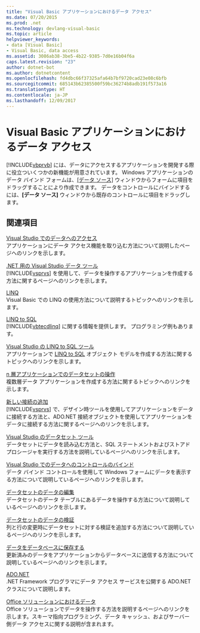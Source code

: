 ```yaml
---
title: "Visual Basic アプリケーションにおけるデータ アクセス"
ms.date: 07/20/2015
ms.prod: .net
ms.technology: devlang-visual-basic
ms.topic: article
helpviewer_keywords:
- data [Visual Basic]
- Visual Basic, data access
ms.assetid: 3086ab38-3be5-4b22-9385-7d0e16b04f6a
caps.latest.revision: "23"
author: dotnet-bot
ms.author: dotnetcontent
ms.openlocfilehash: fd4dbc66f37325afa64b7bf9720cad23e08c6bfb
ms.sourcegitcommit: 685143b62385500f59bc36274b8adb191f573a16
ms.translationtype: HT
ms.contentlocale: ja-JP
ms.lasthandoff: 12/09/2017
---
```

# <a name="accessing-data-in-visual-basic-applications"></a>Visual Basic アプリケーションにおけるデータ アクセス
[!INCLUDE[vbprvb](~/includes/vbprvb-md.md)] には、データにアクセスするアプリケーションを開発する際に役立ついくつかの新機能が用意されています。 Windows アプリケーションのデータ バインド フォームは、[[データ ソース]](/visualstudio/data-tools/add-new-data-sources) ウィンドウからフォームに項目をドラッグすることにより作成できます。 データをコントロールにバインドするには、**[データ ソース]** ウィンドウから既存のコントロールに項目をドラッグします。  
  
## <a name="related-sections"></a>関連項目  
 [Visual Studio でのデータへのアクセス](/visualstudio/data-tools/)  
 アプリケーションにデータ アクセス機能を取り込む方法について説明したページへのリンクを示します。

 [.NET 用の Visual Studio データ ツール](/visualstudio/data-tools/visual-studio-data-tools-for-dotnet)  
 [!INCLUDE[vsprvs](~/includes/vsprvs-md.md)] を使用して、データを操作するアプリケーションを作成する方法に関するページへのリンクを示します。  
  
 [LINQ](../../visual-basic/programming-guide/language-features/linq/index.md)  
 Visual Basic での LINQ の使用方法について説明するトピックへのリンクを示します。  
  
 [LINQ to SQL](../../../docs/framework/data/adonet/sql/linq/index.md)  
 [!INCLUDE[vbtecdlinq](~/includes/vbtecdlinq-md.md)] に関する情報を提供します。 プログラミング例もあります。  
  
 [Visual Studio の LINQ to SQL ツール](/visualstudio/data-tools/linq-to-sql-tools-in-visual-studio2)  
 アプリケーションで [LINQ to SQL](../../../docs/framework/data/adonet/sql/linq/index.md) オブジェクト モデルを作成する方法に関するトピックへのリンクを示します。  
  
 [n 層アプリケーションでのデータセットの操作](/visualstudio/data-tools/work-with-datasets-in-n-tier-applications)  
 複数層データ アプリケーションを作成する方法に関するトピックへのリンクを示します。  
     
 [新しい接続の追加](/visualstudio/data-tools/add-new-connections)  
 [!INCLUDE[vsprvs](~/includes/vsprvs-md.md)] で、デザイン時ツールを使用してアプリケーションをデータに接続する方法と、ADO.NET 接続オブジェクトを使用してアプリケーションをデータに接続する方法に関するページへのリンクを示します。  

 [Visual Studio のデータセット ツール](/visualstudio/data-tools/dataset-tools-in-visual-studio)  
 データセットにデータを読み込む方法と、SQL ステートメントおよびストアド プロシージャを実行する方法を説明しているページへのリンクを示します。  
  
 [Visual Studio でのデータへのコントロールのバインド](/visualstudio/data-tools/bind-controls-to-data-in-visual-studio)  
 データ バインド コントロールを使用して Windows フォームにデータを表示する方法について説明しているページへのリンクを示します。  
  
 [データセットのデータの編集](/visualstudio/data-tools/edit-data-in-datasets)  
 データセットのデータ テーブルにあるデータを操作する方法について説明しているページへのリンクを示します。  
  
 [データセットのデータの検証](/visualstudio/data-tools/validate-data-in-datasets)  
 列と行の変更時にデータセットに対する検証を追加する方法について説明しているページへのリンクを示します。  
  
 [データをデータベースに保存する](/visualstudio/data-tools/save-data-back-to-the-database)  
 更新済みのデータをアプリケーションからデータベースに送信する方法について説明しているページへのリンクを示します。  
  
 [ADO.NET](https://msdn.microsoft.com/library/e80y5yhx.aspx)  
 .NET Framework プログラマにデータ アクセス サービスを公開する ADO.NET クラスについて説明します。

 [Office ソリューションにおけるデータ](https://msdn.microsoft.com/library/xx069ybh)  
 Office ソリューションでデータを操作する方法を説明するページへのリンクを示します。スキーマ指向プログラミング、データ キャッシュ、およびサーバー側データ アクセスに関する説明が含まれます。
